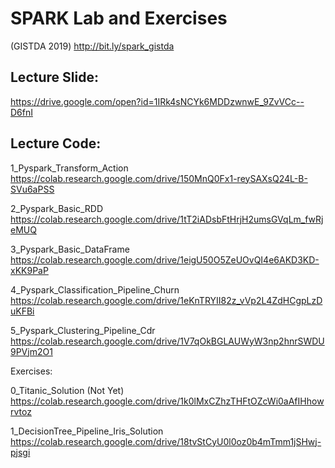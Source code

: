 # SPARK Lab and Exercises 
(GISTDA 2019)
http://bit.ly/spark_gistda

## Lecture Slide:

https://drive.google.com/open?id=1IRk4sNCYk6MDDzwnwE_9ZvVCc--D6fnI


## Lecture Code:

1_Pyspark_Transform_Action
https://colab.research.google.com/drive/150MnQ0Fx1-reySAXsQ24L-B-SVu6aPSS

2_Pyspark_Basic_RDD
https://colab.research.google.com/drive/1tT2iADsbFtHrjH2umsGVqLm_fwRjeMUQ

3_Pyspark_Basic_DataFrame
https://colab.research.google.com/drive/1eigU50O5ZeUOvQI4e6AKD3KD-xKK9PaP

4_Pyspark_Classification_Pipeline_Churn
https://colab.research.google.com/drive/1eKnTRYII82z_vVp2L4ZdHCgpLzDuKFBi

5_Pyspark_Clustering_Pipeline_Cdr
https://colab.research.google.com/drive/1V7qOkBGLAUWyW3np2hnrSWDU9PVjm2O1

Exercises:

0_Titanic_Solution (Not Yet)
https://colab.research.google.com/drive/1k0lMxCZhzTHFtOZcWi0aAfIHhowrvtoz

1_DecisionTree_Pipeline_Iris_Solution
https://colab.research.google.com/drive/18tvStCyU0l0oz0b4mTmm1jSHwj-pjsgi